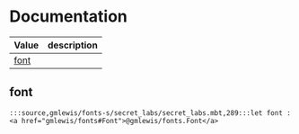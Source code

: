 # Documentation
|Value|description|
|---|---|
|[font](#font)||

## font

```moonbit
:::source,gmlewis/fonts-s/secret_labs/secret_labs.mbt,289:::let font : <a href="gmlewis/fonts#Font">@gmlewis/fonts.Font</a>
```

